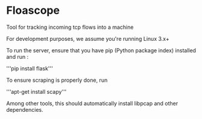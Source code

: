 # Floascope
Tool for tracking incoming tcp flows into a machine


For development purposes, we assume you're running Linux 3.x+

To run the server, ensure that you have pip (Python package index) installed and run :

'''pip install flask'''

To ensure scraping is properly done, run

'''apt-get install scapy'''

Among other tools, this should automatically install libpcap and other dependencies.
